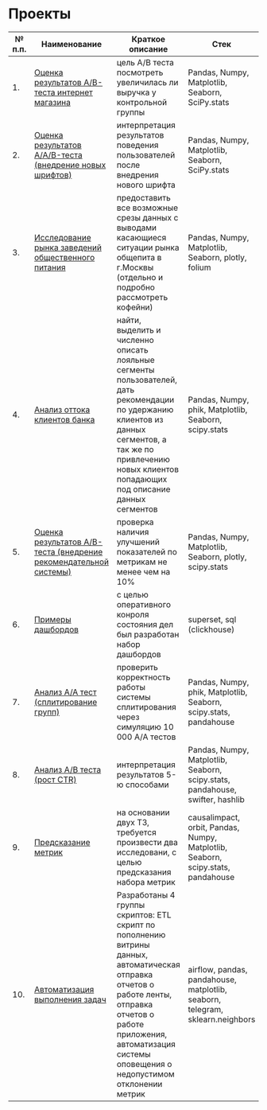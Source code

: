# Проекты
| № п.п. | Наименование | Краткое описание | Стек |
|---|---|---|---|
| 1. | [Оценка результатов A/B-теста интернет магазина](https://github.com/fataltru/educational_pets/tree/main/pets/yp/01_%D0%B3%D0%B8%D0%BF%D0%BE%D1%82%D0%B5%D0%B7%D1%8B_%D0%B8_ab_%D1%82%D0%B5%D1%81%D1%82) | цель A/B теста посмотреть увеличилась ли выручка у контрольной группы | Pandas, Numpy, Matplotlib, Seaborn, SciPy.stats |
| 2. | [Оценка результатов A/A/B-теста (внедрение новых шрифтов)](https://github.com/fataltru/educational_pets/tree/main/pets/yp/02_%D0%B0%D0%BD%D0%B0%D0%BB%D0%B8%D0%B7_%D0%BF%D0%BE%D0%B2%D0%B5%D0%B4%D0%B5%D0%BD%D0%B8%D1%8F_%D0%BF%D0%BE%D0%BB%D1%8C%D0%B7%D0%BE%D0%B2%D0%B0%D1%82%D0%B5%D0%BB%D0%B5%D0%B9) | интерпретация результатов поведения пользователей после внедрения нового шрифта| Pandas, Numpy, Matplotlib, Seaborn, SciPy.stats |
| 3. | [Исследование рынка заведений общественного питания](https://github.com/fataltru/educational_pets/tree/main/pets/yp/03_%D0%B8%D1%81%D1%81%D0%BB%D0%B5%D0%B4%D0%BE%D0%B2%D0%B0%D0%BD%D0%B8%D0%B5_%D1%80%D1%8B%D0%BD%D0%BA%D0%B0_%D0%BE%D0%B1%D1%89%D0%B5%D1%81%D1%82%D0%B2%D0%B5%D0%BD%D0%BD%D0%BE%D0%B3%D0%BE_%D0%BF%D0%B8%D1%82%D0%B0%D0%BD%D0%B8%D1%8F_%D0%BC%D0%BE%D1%81%D0%BA%D0%B2%D1%8B) | предоставить все возможные срезы данных с выводами касающиеся ситуации рынка общепита в г.Москвы (отдельно и подробно рассмотреть кофейни)| Pandas, Numpy, Matplotlib, Seaborn, plotly, folium |
| 4. | [Анализ оттока клиентов банка](https://github.com/fataltru/educational_pets/tree/main/pets/yp/04_%D0%B0%D0%BD%D0%B0%D0%BB%D0%B8%D0%B7_%D0%BB%D0%BE%D1%8F%D0%BB%D1%8C%D0%BD%D0%BE%D1%81%D1%82%D0%B8_%D0%BA%D0%BB%D0%B8%D0%B5%D0%BD%D1%82%D0%BE%D0%B2_%D0%B2_%D0%B1%D0%B0%D0%BD%D0%BA%D0%B5) | найти, выделить и численно описать лояльные сегменты пользователей, дать рекомендации по удержанию клиентов из данных сегментов, а так же по привлечению новых клиентов попадающих под описание данных сегментов | Pandas, Numpy, phik, Matplotlib, Seaborn, scipy.stats |
| 5. | [Оценка результатов A/B-теста (внедрение рекомендательной системы)](https://github.com/fataltru/educational_pets/tree/main/pets/yp/05_%D0%BE%D1%86%D0%B5%D0%BD%D0%BA%D0%B0_%D1%80%D0%B5%D0%B7%D1%83%D0%BB%D1%8C%D1%82%D0%B0%D1%82%D0%BE%D0%B2_ab_%D1%82%D0%B5%D1%81%D1%82%D0%B0) | проверка наличия улучшений показателей по метрикам не менее чем на 10% | Pandas, Numpy, Matplotlib, Seaborn, plotly, scipy.stats |
| 6. | [Примеры дашбордов](https://github.com/fataltru/educational_pets/tree/main/pets/kc/dashboard) | с целью оперативного конроля состояния дел был разработан набор дашбордов | superset, sql (clickhouse) |
| 7. | [Анализ A/A тест (сплитирование групп)](https://github.com/fataltru/educational_pets/tree/main/pets/kc/01_ab_test/aa_test) | проверить корректность работы системы сплитирования через симуляцию 10 000 А/А тестов | Pandas, Numpy, phik, Matplotlib, Seaborn, scipy.stats, pandahouse |
| 8. | [Анализ A/B теста (рост CTR)](https://github.com/fataltru/educational_pets/tree/main/pets/kc/01_ab_test/ab_test) | интерпретация результатов 5-ю способами | Pandas, Numpy, Matplotlib, Seaborn, scipy.stats, pandahouse, swifter, hashlib |
| 9. | [Предсказание метрик](https://github.com/fataltru/educational_pets/tree/main/pets/kc/02_metrics_prediction) | на основании двух ТЗ, требуется произвести два исследовани, с целью предсказания набора метрик | causalimpact, orbit, Pandas, Numpy, Matplotlib, Seaborn, scipy.stats, pandahouse |
| 10. | [Автоматизация выполнения задач](https://github.com/fataltru/educational_pets/tree/main/pets/kc/03_airflow) | Разработаны 4 группы скриптов: ETL скрипт по пополнению витрины данных, автоматическая отправка отчетов о работе ленты, отправка отчетов о работе приложения, автоматизация системы оповещения о недопустимом отклонении метрик | airflow, pandas, pandahouse, matplotlib, seaborn, telegram, sklearn.neighbors |
